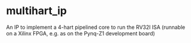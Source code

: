 # multihart_ip
An IP to implement a 4-hart pipelined core to run the RV32I ISA (runnable on a Xilinx FPGA, e.g. as on the Pynq-Z1 development board)
